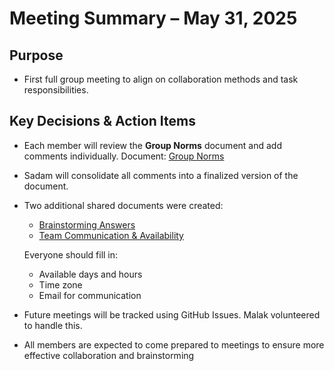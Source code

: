 # Meeting Summary – May 31, 2025

## Purpose

- First full group meeting to align on collaboration methods and task responsibilities.

## Key Decisions & Action Items

- Each member will review the **Group Norms** document and add comments individually.
  Document: [Group Norms](https://docs.google.com/document/d/1DaEFfUpPjcrR62pT0QnmlcCxX_-k1jZSwoRt-HSZIt4/edit?tab=t.0#heading=h.av9vw22e4o6x)

- Sadam will consolidate all comments into a finalized version of the document.

- Two additional shared documents were created:
  - [Brainstorming Answers](https://docs.google.com/document/d/1uRiSRNP4LOPkJ3ys3ZW1ATLB3rlzhAwaGcSUcXLVEu0/edit?tab=t.0)
  - [Team Communication & Availability](https://docs.google.com/document/d/1-Okr716jGABHKb623Wf7AOz2PQhlOPERUOd5pcwFxrg/edit?tab=t.0#heading=h.6jm6mbh7ucqj)

  Everyone should fill in:
  - Available days and hours  
  - Time zone  
  - Email for communication

- Future meetings will be tracked using GitHub Issues.
Malak volunteered to handle this.

- All members are expected to come prepared to meetings
to ensure more effective collaboration and brainstorming  
